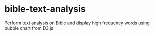 # bible-text-analysis
Perform text analysis on Bible and display high frequency words using bubble chart from D3.js
